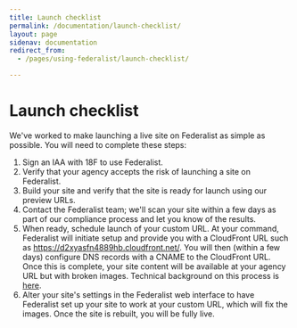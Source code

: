 ```yaml
---
title: Launch checklist
permalink: /documentation/launch-checklist/
layout: page
sidenav: documentation
redirect_from: 
  - /pages/using-federalist/launch-checklist/

---
```


# Launch checklist

We've worked to make launching a live site on Federalist as simple as possible. You will need to complete these steps:

1. Sign an IAA with 18F to use Federalist.
2. Verify that your agency accepts the risk of launching a site on Federalist.
3. Build your site and verify that the site is ready for launch using our preview URLs.
4. Contact the Federalist team; we'll scan your site within a few days as part of our compliance process and let you know of the results.
5. When ready, schedule launch of your custom URL. At your command, Federalist will initiate setup and provide you with a CloudFront URL such as https://d2xyasfn4889hb.cloudfront.net/. You will then (within a few days) configure DNS records with a CNAME to the CloudFront URL. Once this is complete, your site content will be available at your agency URL but with broken images. Technical background on this process is [here](/pages/how-federalist-works/custom-urls/).
6. Alter your site's settings in the Federalist web interface to have Federalist set up your site to work at your custom URL, which will fix the images. Once the site is rebuilt, you will be fully live.
